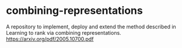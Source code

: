 # combining-representations
A repository to implement, deploy and extend the method described in Learning to rank via combining representations. https://arxiv.org/pdf/2005.10700.pdf
